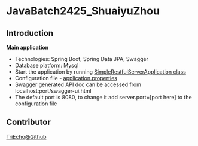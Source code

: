# JavaBatch2425_ShuaiyuZhou
## Introduction
**Main application**
- Technologies: Spring Boot, Spring Data JPA, Swagger
- Database platform: Mysql
- Start the application by running [SimpleRestfulServerApplication class](https://github.com/TriEcho/JavaBatch2425_ShuaiyuZhou/blob/master/simpleRestfulServer/src/main/java/com/antra/simpleRestfulServer/SimpleRestfulServerApplication.java)
- Configuration file - [application.properties](https://github.com/TriEcho/JavaBatch2425_ShuaiyuZhou/blob/master/simpleRestfulServer/src/main/resources/application.properties)
- Swagger generated API doc can be accessed from localhost:port/swagger-ui.html
- The default port is 8080, to change it add server.port=[port here] to the configuration file
## Contributor
[TriEcho@Github](https://github.com/TriEcho)

